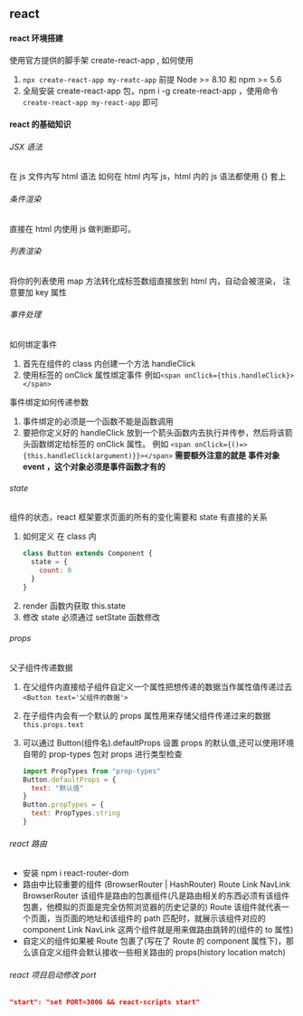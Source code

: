 ## react

#### react 环境搭建

使用官方提供的脚手架 create-react-app , 如何使用

1. `npx create-react-app my-reatc-app` 前提 Node >= 8.10 和 npm >= 5.6
2. 全局安装 create-react-app 包，npm i -g create-react-app ，使用命令 `create-react-app my-react-app` 即可

#### react 的基础知识

###### JSX 语法

在 js 文件内写 html 语法
如何在 html 内写 js，html 内的 js 语法都使用 {} 套上

###### 条件渲染

直接在 html 内使用 js 做判断即可。

###### 列表渲染

将你的列表使用 map 方法转化成标签数组直接放到 html 内，自动会被渲染， 注意要加 key 属性

###### 事件处理

如何绑定事件

1. 首先在组件的 class 内创建一个方法 handleClick
2. 使用标签的 onClick 属性绑定事件 例如`<span onClick={this.handleClick}></span>`

事件绑定如何传递参数

1. 事件绑定的必须是一个函数不能是函数调用
2. 要把你定义好的 handleClick 放到一个箭头函数内去执行并传参，然后将该箭头函数绑定给标签的 onClick 属性。 例如
   `<span onClick={()=> {this.handleClick(argument)}}></span>`
   **需要额外注意的就是 事件对象 event ，这个对象必须是事件函数才有的**

###### state

组件的状态，react 框架要求页面的所有的变化需要和 state 有直接的关系

1. 如何定义
   在 class 内
   ```js
   class Button extends Component {
     state = {
       count: 0
     }
   }
   ```
2. render 函数内获取 this.state
3. 修改 state 必须通过 setState 函数修改

###### props

父子组件传递数据

1. 在父组件内直接给子组件自定义一个属性把想传递的数据当作属性值传递过去
   `<Button text='父组件的数据'>`
2. 在子组件内会有一个默认的 props 属性用来存储父组件传递过来的数据
   `this.props.text`
3. 可以通过 Button(组件名).defaultProps 设置 props 的默认值,还可以使用环境自带的 prop-types 包对 props 进行类型检查

   ```js
   import PropTypes from "prop-types"
   Button.defaultProps = {
     text: "默认值"
   }
   Button.propTypes = {
     text: PropTypes.string
   }
   ```

###### react 路由

- 安装 npm i react-router-dom
- 路由中比较重要的组件 (BrowserRouter | HashRouter) Route Link NavLink
  BrowserRouter 该组件是路由的包裹组件(凡是路由相关的东西必须有该组件包裹，他模拟的页面是完全仿照浏览器的历史记录的)
  Route 该组件就代表一个页面，当页面的地址和该组件的 path 匹配时，就展示该组件对应的 component
  Link NavLink 这两个组件就是用来做路由跳转的(组件的 to 属性)
- 自定义的组件如果被 Route 包裹了(写在了 Route 的 component 属性下)，那么该自定义组件会默认接收一些相关路由的 props(history location match)

###### react 项目启动修改 port

```json
"start": "set PORT=3006 && react-scripts start"
```
